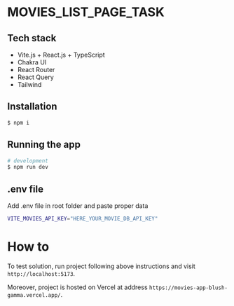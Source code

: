 # MOVIES_LIST_PAGE_TASK

## Tech stack

- Vite.js + React.js + TypeScript
- Chakra UI
- React Router
- React Query
- Tailwind

## Installation

```bash
$ npm i
```

## Running the app

```bash
# development
$ npm run dev
```

## .env file

Add .env file in root folder and paste proper data

```bash
VITE_MOVIES_API_KEY="HERE_YOUR_MOVIE_DB_API_KEY"
```

# How to

To test solution, run project following above instructions and visit `http://localhost:5173`.

Moreover, project is hosted on Vercel at address `https://movies-app-blush-gamma.vercel.app/`.
